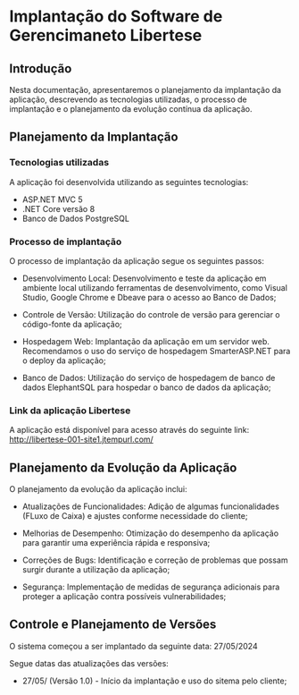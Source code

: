 # Implantação do Software de Gerencimaneto Libertese

## Introdução
Nesta documentação, apresentaremos o planejamento da implantação da aplicação, descrevendo as tecnologias utilizadas, o processo de implantação e o planejamento da evolução contínua da aplicação.

## Planejamento da Implantação

### Tecnologias utilizadas

A aplicação foi desenvolvida utilizando as seguintes tecnologias:

- ASP.NET MVC 5
- .NET Core versão 8
- Banco de Dados PostgreSQL


### Processo de implantação

O processo de implantação da aplicação segue os seguintes passos:

- Desenvolvimento Local: Desenvolvimento e teste da aplicação em ambiente local utilizando ferramentas de desenvolvimento, como Visual Studio, Google Chrome e Dbeave para o acesso ao Banco de Dados;

- Controle de Versão: Utilização do controle de versão para gerenciar o código-fonte da aplicação;

- Hospedagem Web: Implantação da aplicação em um servidor web. Recomendamos o uso do serviço de hospedagem SmarterASP.NET para o deploy da aplicação;

- Banco de Dados: Utilização do serviço de hospedagem de banco de dados ElephantSQL para hospedar o banco de dados da aplicação;


### Link da aplicação Libertese

A aplicação está disponível para acesso através do seguinte link: http://libertese-001-site1.jtempurl.com/


## Planejamento da Evolução da Aplicação

O planejamento da evolução da aplicação inclui:

- Atualizações de Funcionalidades: Adição de algumas funcionalidades (FLuxo de Caixa) e ajustes conforme necessidade do cliente;

- Melhorias de Desempenho: Otimização do desempenho da aplicação para garantir uma experiência rápida e responsiva;

- Correções de Bugs: Identificação e correção de problemas que possam surgir durante a utilização da aplicação;

- Segurança: Implementação de medidas de segurança adicionais para proteger a aplicação contra possíveis vulnerabilidades;

## Controle e Planejamento de Versões

O sistema começou a ser implantado da seguinte data: 27/05/2024

Segue datas das atualizações das versões:

- 27/05/ (Versão 1.0) - Início da implantação e uso do sitema pelo cliente;

